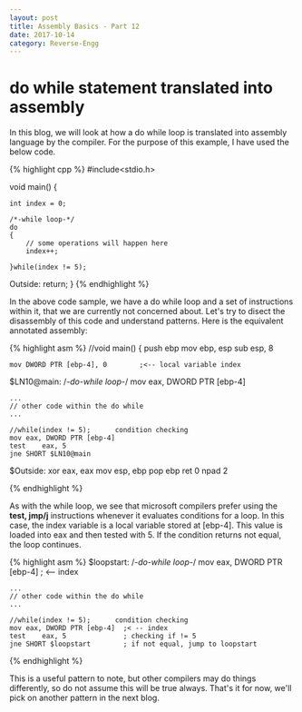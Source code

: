 ```yaml
---
layout: post
title: Assembly Basics - Part 12
date: 2017-10-14
category: Reverse-Engg
---
```


# do while statement translated into assembly

In this blog, we will look at how a do while loop is translated into assembly language by the compiler. For the purpose of this example, I have used the below code. 

{% highlight cpp %}
#include<stdio.h>

void main() {

	int index = 0;
	
	/*-while loop-*/
	do
	{
		// some operations will happen here	
		index++;
			
	}while(index != 5);
	
Outside:
	return;
}
{% endhighlight %}

In the above code sample, we have a do while loop and a set of instructions within it, that we are currently not concerned about. Let's try to disect the disassembly of this code and understand patterns. Here is the equivalent annotated assembly:

{% highlight asm %}
//void main() {
	push	ebp
	mov	ebp, esp
	sub	esp, 8

	mov	DWORD PTR [ebp-4], 0   		;<-- local variable index

$LN10@main:
	/*-do-while loop-*/
	mov	eax, DWORD PTR [ebp-4]
		
	...
	// other code within the do while
	...

	//while(index != 5);      condition checking
	mov	eax, DWORD PTR [ebp-4]
	test	eax, 5
	jne	SHORT $LN10@main

$Outside:
	xor	eax, eax
	mov	esp, ebp
	pop	ebp
	ret	0
	npad	2
	
{% endhighlight %}

As with the while loop, we see that microsoft compilers prefer using the **test, jmp/j<condition>** instructions whenever it evaluates conditions for a loop. In this case, the index variable is a local variable stored at [ebp-4]. This value is loaded into eax and then tested with 5. If the condition returns not equal, the loop continues.

{% highlight asm %}
$loopstart:
	/*-do-while loop-*/
	mov	eax, DWORD PTR [ebp-4]  ; <-- index
		
	...
	// other code within the do while
	...

	//while(index != 5);      condition checking
	mov	eax, DWORD PTR [ebp-4] 	;< -- index 
	test	eax, 5       		; checking if != 5
	jne	SHORT $loopstart		; if not equal, jump to loopstart
{% endhighlight %}

This is a useful pattern to note, but other compilers may do things differently, so do not assume this will be true always. That's it for now, we'll pick on another pattern in the next blog.
